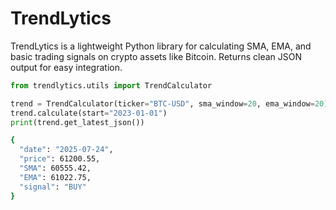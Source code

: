 # TrendLytics

TrendLytics is a lightweight Python library for calculating SMA, EMA, and basic trading signals on crypto assets like Bitcoin. Returns clean JSON output for easy integration. 

```python
from trendlytics.utils import TrendCalculator

trend = TrendCalculator(ticker="BTC-USD", sma_window=20, ema_window=20)
trend.calculate(start="2023-01-01")
print(trend.get_latest_json())

```

```bash
{
  "date": "2025-07-24",
  "price": 61200.55,
  "SMA": 60555.42,
  "EMA": 61022.75,
  "signal": "BUY"
}
```